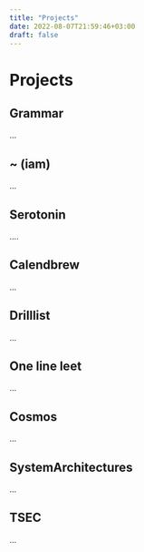```yaml
---
title: "Projects"
date: 2022-08-07T21:59:46+03:00
draft: false
---
```


# Projects

## Grammar
...

## ~ (iam)
...

## Serotonin
....

## Calendbrew
...

## Drilllist
...

## One line leet
...

## Cosmos
...

## SystemArchitectures
...

## TSEC
...